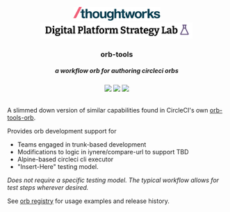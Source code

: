 
<div align="center">
	<p>
		<img alt="Thoughtworks Logo" src="https://raw.githubusercontent.com/ThoughtWorks-DPS/static/master/thoughtworks_flamingo_wave.png?sanitize=true" width=200 />
    <br />
		<img alt="DPS Title" src="https://raw.githubusercontent.com/ThoughtWorks-DPS/static/master/dps_lab_title.png" width=350/>
	</p>
  <h3>orb-tools</h3>
  <h5>a workflow orb for authoring circleci orbs</h5>
  <a href="https://app.circleci.com/pipelines/github/ThoughtWorks-DPS/orb-tools"><img src="https://circleci.com/gh/ThoughtWorks-DPS/orb-tools.svg?style=shield"></a> <a href="https://badges.circleci.com/orbs/twdps/orb-tools.svg"><img src="https://badges.circleci.com/orbs/twdps/orb-tools.svg"></a> <a href="https://opensource.org/licenses/MIT"><img src="https://img.shields.io/badge/license-MIT-blue.svg"></a>
</div>
<br />

A slimmed down version of similar capabilities found in CircleCI's own [orb-tools-orb](https://github.com/CircleCI-Public/orb-tools-orb).  

Provides orb development support for  

* Teams engaged in trunk-based development
* Modifications to logic in iynere/compare-url to support TBD
* Alpine-based circleci cli executor
* "Insert-Here" testing model.

_Does not require a specific testing model. The typical workflow allows for test steps wherever desired._

See [orb registry](https://circleci.com/orbs/registry/orb/twdps/orb-tools) for usage examples and release history.


